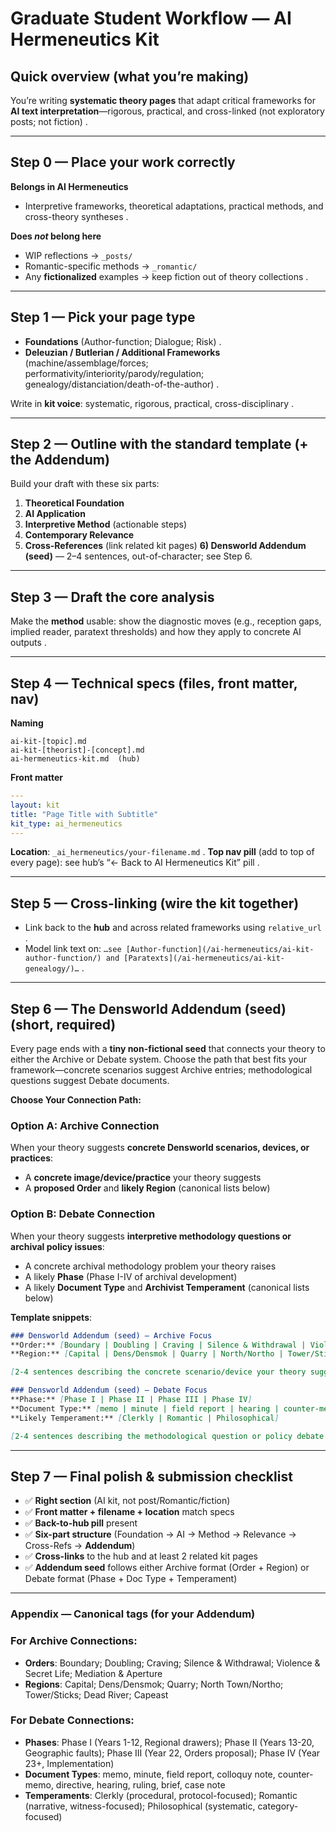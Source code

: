 # Graduate Student Workflow — AI Hermeneutics Kit

## Quick overview (what you’re making)

You’re writing **systematic theory pages** that adapt critical frameworks for **AI text interpretation**—rigorous, practical, and cross-linked (not exploratory posts; not fiction)  .

---

## Step 0 — Place your work correctly

**Belongs in AI Hermeneutics**

* Interpretive frameworks, theoretical adaptations, practical methods, and cross-theory syntheses .

**Does *not* belong here**

* WIP reflections → `_posts/`
* Romantic-specific methods → `_romantic/`
* Any **fictionalized** examples → keep fiction out of theory collections .

---

## Step 1 — Pick your page type

* **Foundations** (Author-function; Dialogue; Risk) .
* **Deleuzian / Butlerian / Additional Frameworks** (machine/assemblage/forces; performativity/interiority/parody/regulation; genealogy/distanciation/death-of-the-author) .

Write in **kit voice**: systematic, rigorous, practical, cross-disciplinary .

---

## Step 2 — Outline with the standard template (+ the Addendum)

Build your draft with these six parts:

1. **Theoretical Foundation**
2. **AI Application**
3. **Interpretive Method** (actionable steps)
4. **Contemporary Relevance**
5. **Cross-References** (link related kit pages)&#x20;
   **6) Densworld Addendum (seed)** — 2–4 sentences, out-of-character; see Step 6.

---

## Step 3 — Draft the core analysis

Make the **method** usable: show the diagnostic moves (e.g., reception gaps, implied reader, paratext thresholds) and how they apply to concrete AI outputs .

---

## Step 4 — Technical specs (files, front matter, nav)

**Naming**

```
ai-kit-[topic].md
ai-kit-[theorist]-[concept].md
ai-hermeneutics-kit.md  (hub)
```



**Front matter**

```yaml
---
layout: kit
title: "Page Title with Subtitle"
kit_type: ai_hermeneutics
---
```



**Location**: `_ai_hermeneutics/your-filename.md` .
**Top nav pill** (add to top of every page): see hub’s “← Back to AI Hermeneutics Kit” pill .

---

## Step 5 — Cross-linking (wire the kit together)

* Link back to the **hub** and across related frameworks using `relative_url` .
* Model link text on:
  `…see [Author-function](/ai-hermeneutics/ai-kit-author-function/) and [Paratexts](/ai-hermeneutics/ai-kit-genealogy/)…`  .

---

## Step 6 — The **Densworld Addendum (seed)** (short, required)

Every page ends with a **tiny non-fictional seed** that connects your theory to either the Archive or Debate system. Choose the path that best fits your framework—concrete scenarios suggest Archive entries; methodological questions suggest Debate documents.

**Choose Your Connection Path:**

### Option A: Archive Connection
When your theory suggests **concrete Densworld scenarios, devices, or practices**:
* A **concrete image/device/practice** your theory suggests
* A **proposed Order** and **likely Region** (canonical lists below)

### Option B: Debate Connection  
When your theory suggests **interpretive methodology questions or archival policy issues**:
* A concrete archival methodology problem your theory raises
* A likely **Phase** (Phase I-IV of archival development)  
* A likely **Document Type** and **Archivist Temperament** (canonical lists below)

**Template snippets**:

```markdown
### Densworld Addendum (seed) — Archive Focus
**Order:** [Boundary | Doubling | Craving | Silence & Withdrawal | Violence & Secret Life | Mediation & Aperture]  
**Region:** [Capital | Dens/Densmok | Quarry | North/Northo | Tower/Sticks | Dead River | Capeast]

[2-4 sentences describing the concrete scenario/device your theory suggests]

### Densworld Addendum (seed) — Debate Focus  
**Phase:** [Phase I | Phase II | Phase III | Phase IV]  
**Document Type:** [memo | minute | field report | hearing | counter-memo | directive | ruling | brief | case note | colloquy note]  
**Likely Temperament:** [Clerkly | Romantic | Philosophical]

[2-4 sentences describing the methodological question or policy debate your theory suggests]
```

---

## Step 7 — Final polish & submission checklist

* ✅ **Right section** (AI kit, not post/Romantic/fiction)&#x20;
* ✅ **Front matter + filename + location** match specs &#x20;
* ✅ **Back-to-hub pill** present&#x20;
* ✅ **Six-part structure** (Foundation → AI → Method → Relevance → Cross-Refs → **Addendum**)&#x20;
* ✅ **Cross-links** to the hub and at least 2 related kit pages&#x20;
* ✅ **Addendum seed** follows either Archive format (Order + Region) or Debate format (Phase + Doc Type + Temperament)

---

### Appendix — Canonical tags (for your Addendum)

### For Archive Connections:
* **Orders**: Boundary; Doubling; Craving; Silence & Withdrawal; Violence & Secret Life; Mediation & Aperture
* **Regions**: Capital; Dens/Densmok; Quarry; North Town/Northo; Tower/Sticks; Dead River; Capeast

### For Debate Connections:
* **Phases**: Phase I (Years 1-12, Regional drawers); Phase II (Years 13-20, Geographic faults); Phase III (Year 22, Orders proposal); Phase IV (Year 23+, Implementation)
* **Document Types**: memo, minute, field report, colloquy note, counter-memo, directive, hearing, ruling, brief, case note
* **Temperaments**: Clerkly (procedural, protocol-focused); Romantic (narrative, witness-focused); Philosophical (systematic, category-focused)
